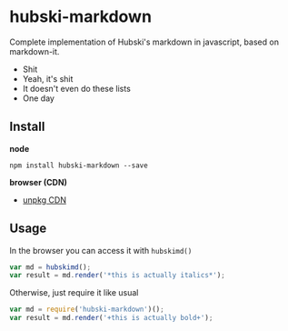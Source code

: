 # hubski-markdown

Complete implementation of Hubski's markdown in javascript, based on markdown-it.

* Shit
* Yeah, it's shit
* It doesn't even do these lists
* One day

## Install

**node**

```
npm install hubski-markdown --save
```

**browser (CDN)**

* [unpkg CDN](https://unpkg.com/hubski-markdown@1.0.1)

## Usage

In the browser you can access it with ```hubskimd()```

``` javascript
var md = hubskimd();
var result = md.render('*this is actually italics*');
```

Otherwise, just require it like usual

``` javascript
var md = require('hubski-markdown')();
var result = md.render('+this is actually bold+');
